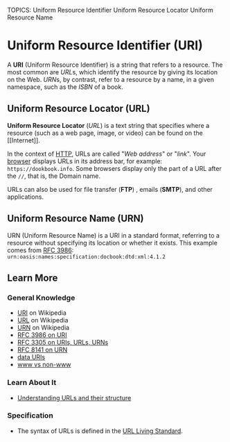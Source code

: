 TOPICS: Uniform Resource Identifier
        Uniform Resource Locator
        Uniform Resource Name

# Uniform Resource Identifier (URI)

A **URI** (Uniform Resource Identifier) is a string that refers to a resource. The most common are
*URL*s, which identify the resource by giving its location on the Web. *URN*s, by contrast, refer to
a resource by a name, in a given namespace, such as the *ISBN* of a book.

## Uniform Resource Locator (URL)

**Uniform Resource Locator** (*URL*) is a text string that specifies where a resource (such as a web
page, image, or video) can be found on the [[Internet]].

In the context of [HTTP](/en/glossary/HyperText_Transfer_Protocol), URLs are called "*Web address*"
or "*link*". Your [browser](/en/glossary/Web_browser) displays
URLs in its address bar, for example: `https://dookbook.info`. Some browsers display only the
part of a URL after the `//`, that is, the Domain name.

URLs can also be used for file transfer (**FTP**) , emails (**SMTP**), and other applications.

## Uniform Resource Name (URN)

URN (Uniform Resource Name) is a URI in a standard format, referring to a resource without specifying
its location or whether it exists. This example comes from [RFC 3986](https://www.ietf.org/rfc/rfc3986.txt):
`urn:oasis:names:specification:docbook:dtd:xml:4.1.2`

## Learn More

### General Knowledge

- [URI](https://en.wikipedia.org/wiki/URI) on Wikipedia
- [URL](https://en.wikipedia.org/wiki/URL) on Wikipedia
- [URN](https://en.wikipedia.org/wiki/URN) on Wikipedia
- [RFC 3986 on URI](https://tools.ietf.org/html/rfc3986 "Uniform Resource Identifier (URI): Generic Syntax")
- [RFC 3305 on URIs, URLs, URNs](https://tools.ietf.org/html/rfc3305 "URIs, URLs, URNs")
- [RFC 8141 on URN](https://tools.ietf.org/html/rfc8141 "Uniform Resource Names (URNs)")
- [data URIs](https://wiki.developer.mozilla.org/en-US/docs/Web/HTTP/data_URIs)
- [www vs non-www](https://wiki.developer.mozilla.org/en-US/docs/URI/www_vs_non-www_URLs)

### Learn About It

- [Understanding URLs and their structure](https://wiki.developer.mozilla.org/en-US/Learn/Understanding_URLs)

### Specification

- The syntax of URLs is defined in the [URL Living Standard](https://url.spec.whatwg.org/).
